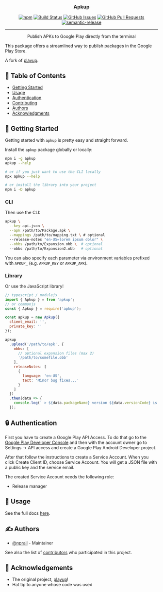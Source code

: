 <h3 align="center">Apkup</h3>

<div align="center">

[![npm](https://img.shields.io/npm/v/apkup.svg)](https://www.npmjs.com/package/apkup)
[![Build Status](https://travis-ci.com/eventOneHQ/apkup.svg?branch=master)](https://travis-ci.com/eventOneHQ/apkup)
[![GitHub Issues](https://img.shields.io/github/issues/eventOneHQ/apkup.svg)](https://github.com/eventOneHQ/apkup/issues)
[![GitHub Pull Requests](https://img.shields.io/github/issues-pr/eventOneHQ/apkup.svg)](https://github.com/eventOneHQ/apkup/pulls)
[![semantic-release](https://img.shields.io/badge/%20%20%F0%9F%93%A6%F0%9F%9A%80-semantic--release-e10079.svg)](https://github.com/semantic-release/semantic-release)

</div>

---

<p align="center"> Publish APKs to Google Play directly from the terminal
    <br> 
</p>

This package offers a streamlined way to publish packages in the Google Play Store.

A fork of [playup](https://github.com/jeduan/playup).

## 📝 Table of Contents

- [Getting Started](#getting_started)
- [Usage](#usage)
- [Authentication](#authentication)
- [Contributing](CONTRIBUTING.md)
- [Authors](#authors)
- [Acknowledgments](#acknowledgement)

## 🏁 Getting Started <a name = "getting_started"></a>

Getting started with `apkup` is pretty easy and straight forward.

Install the `apkup` package globally or locally:

```bash
npm i -g apkup
apkup --help

# or if you just want to use the CLI locally
npx apkup --help

# or install the library into your project
npm i -D apkup
```

### CLI

Then use the CLI:

```bash
apkup \
  --key api.json \
  --apk /path/to/Package.apk \
  --mappings /path/to/mapping.txt \ # optional
  --release-notes "en-US=lorem ipsum dolor" \
  --obbs /path/to/Expansion.obb \  # optional
  --obbs /path/to/Expansion2.obb   # optional
```

You can also specify each parameter via environment variables prefixed with `APKUP_` (e.g. `APKUP_KEY` or `APKUP_APK`).

### Library

Or use the JavaScript library!

```javascript
// typescript / modulejs
import { Apkup } = from 'apkup';
// or commonjs
const { Apkup } = require('apkup');

const apkup = new Apkup({
  client_email: '',
  private_key: ''
});

apkup
  .upload('/path/to/apk', {
    obbs: [
      // optional expansion files (max 2)
      '/path/to/somefile.obb'
    ],
    releaseNotes: [
      {
        language: 'en-US',
        text: 'Minor bug fixes...'
      }
    ]
  })
  .then(data => {
    console.log(` > ${data.packageName} version ${data.versionCode} is up!`);
  });

```

## 🔒 Authentication <a name = "authentication"></a>

First you have to create a Google Play API Access. To do that go to the
[Google Play Developer Console](https://play.google.com/apps/publish) and then
with the account owner go to Settings -> API access and create a Google Play
Android Developer project.

After that follow the instructions to create a Service Account.
When you click Create Client ID, choose Service Account. You will get a JSON file
with a public key and the service email.

The created Service Account needs the following role:

- Release manager

## 🎈 Usage <a name="usage"></a>

See the full docs [here](https://oss.eventone.page/apkup/classes/apkup).

## ✍️ Authors <a name = "authors"></a>

- [@nprail](https://github.com/nprail) - Maintainer

See also the list of [contributors](https://github.com/eventOneHQ/apkup/contributors) who participated in this project.

## 🎉 Acknowledgements <a name = "acknowledgement"></a>

- The original project, [playup](https://github.com/jeduan/playup)!
- Hat tip to anyone whose code was used
